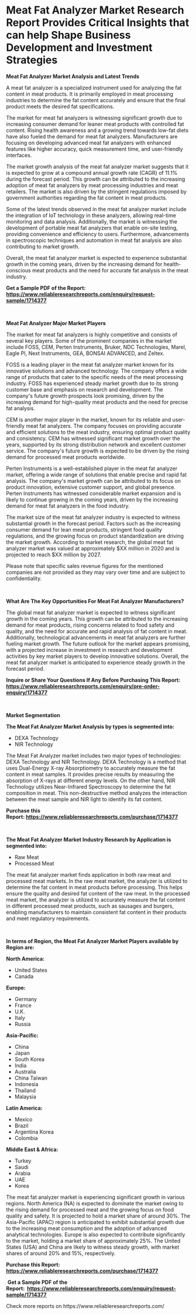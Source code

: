 <p><h1>Meat Fat Analyzer Market Research Report Provides Critical Insights that can help Shape Business Development and Investment Strategies</h1></p><p><strong>Meat Fat Analyzer Market Analysis and Latest Trends</strong></p>
<p><p>A meat fat analyzer is a specialized instrument used for analyzing the fat content in meat products. It is primarily employed in meat processing industries to determine the fat content accurately and ensure that the final product meets the desired fat specifications.</p><p>The market for meat fat analyzers is witnessing significant growth due to increasing consumer demand for leaner meat products with controlled fat content. Rising health awareness and a growing trend towards low-fat diets have also fueled the demand for meat fat analyzers. Manufacturers are focusing on developing advanced meat fat analyzers with enhanced features like higher accuracy, quick measurement time, and user-friendly interfaces.</p><p>The market growth analysis of the meat fat analyzer market suggests that it is expected to grow at a compound annual growth rate (CAGR) of 11.1% during the forecast period. This growth can be attributed to the increasing adoption of meat fat analyzers by meat processing industries and meat retailers. The market is also driven by the stringent regulations imposed by government authorities regarding the fat content in meat products.</p><p>Some of the latest trends observed in the meat fat analyzer market include the integration of IoT technology in these analyzers, allowing real-time monitoring and data analysis. Additionally, the market is witnessing the development of portable meat fat analyzers that enable on-site testing, providing convenience and efficiency to users. Furthermore, advancements in spectroscopic techniques and automation in meat fat analysis are also contributing to market growth.</p><p>Overall, the meat fat analyzer market is expected to experience substantial growth in the coming years, driven by the increasing demand for health-conscious meat products and the need for accurate fat analysis in the meat industry.</p></p>
<p><strong>Get a Sample PDF of the Report:&nbsp; <a href="https://www.reliableresearchreports.com/enquiry/request-sample/1714377">https://www.reliableresearchreports.com/enquiry/request-sample/1714377</a></strong></p>
<p>&nbsp;</p>
<p><strong>Meat Fat Analyzer Major Market Players</strong></p>
<p><p>The market for meat fat analyzers is highly competitive and consists of several key players. Some of the prominent companies in the market include FOSS, CEM, Perten Instruments, Bruker, NDC Technologies, Marel, Eagle PI, Next Instruments, GEA, BONSAI ADVANCED, and Zeltex.</p><p>FOSS is a leading player in the meat fat analyzer market known for its innovative solutions and advanced technology. The company offers a wide range of products that cater to the specific needs of the meat processing industry. FOSS has experienced steady market growth due to its strong customer base and emphasis on research and development. The company's future growth prospects look promising, driven by the increasing demand for high-quality meat products and the need for precise fat analysis.</p><p>CEM is another major player in the market, known for its reliable and user-friendly meat fat analyzers. The company focuses on providing accurate and efficient solutions to the meat industry, ensuring optimal product quality and consistency. CEM has witnessed significant market growth over the years, supported by its strong distribution network and excellent customer service. The company's future growth is expected to be driven by the rising demand for processed meat products worldwide.</p><p>Perten Instruments is a well-established player in the meat fat analyzer market, offering a wide range of solutions that enable precise and rapid fat analysis. The company's market growth can be attributed to its focus on product innovation, extensive customer support, and global presence. Perten Instruments has witnessed considerable market expansion and is likely to continue growing in the coming years, driven by the increasing demand for meat fat analyzers in the food industry.</p><p>The market size of the meat fat analyzer industry is expected to witness substantial growth in the forecast period. Factors such as the increasing consumer demand for lean meat products, stringent food quality regulations, and the growing focus on product standardization are driving the market growth. According to market research, the global meat fat analyzer market was valued at approximately $XX million in 2020 and is projected to reach $XX million by 2027.</p><p>Please note that specific sales revenue figures for the mentioned companies are not provided as they may vary over time and are subject to confidentiality.</p></p>
<p>&nbsp;</p>
<p><strong>What Are The Key Opportunities For Meat Fat Analyzer Manufacturers?</strong></p>
<p><p>The global meat fat analyzer market is expected to witness significant growth in the coming years. This growth can be attributed to the increasing demand for meat products, rising concerns related to food safety and quality, and the need for accurate and rapid analysis of fat content in meat. Additionally, technological advancements in meat fat analyzers are further fueling market growth. The future outlook for the market appears promising, with a projected increase in investment in research and development activities by key market players to develop innovative solutions. Overall, the meat fat analyzer market is anticipated to experience steady growth in the forecast period.</p></p>
<p><strong>Inquire or Share Your Questions If Any Before Purchasing This Report: <a href="https://www.reliableresearchreports.com/enquiry/pre-order-enquiry/1714377">https://www.reliableresearchreports.com/enquiry/pre-order-enquiry/1714377</a></strong></p>
<p>&nbsp;</p>
<p><strong>Market Segmentation</strong></p>
<p><strong>The Meat Fat Analyzer Market Analysis by types is segmented into:</strong></p>
<p><ul><li>DEXA Technology</li><li>NIR Technology</li></ul></p>
<p><p>The Meat Fat Analyzer market includes two major types of technologies: DEXA Technology and NIR Technology. DEXA Technology is a method that uses Dual-Energy X-ray Absorptiometry to accurately measure the fat content in meat samples. It provides precise results by measuring the absorption of X-rays at different energy levels. On the other hand, NIR Technology utilizes Near-Infrared Spectroscopy to determine the fat composition in meat. This non-destructive method analyzes the interaction between the meat sample and NIR light to identify its fat content.</p></p>
<p><strong>Purchase this Report:&nbsp;<a href="https://www.reliableresearchreports.com/purchase/1714377">https://www.reliableresearchreports.com/purchase/1714377</a></strong></p>
<p>&nbsp;</p>
<p><strong>The Meat Fat Analyzer Market Industry Research by Application is segmented into:</strong></p>
<p><ul><li>Raw Meat</li><li>Processed Meat</li></ul></p>
<p><p>The meat fat analyzer market finds application in both raw meat and processed meat markets. In the raw meat market, the analyzer is utilized to determine the fat content in meat products before processing. This helps ensure the quality and desired fat content of the raw meat. In the processed meat market, the analyzer is utilized to accurately measure the fat content in different processed meat products, such as sausages and burgers, enabling manufacturers to maintain consistent fat content in their products and meet regulatory requirements.</p></p>
<p>&nbsp;</p>
<p><strong>In terms of Region, the Meat Fat Analyzer Market Players available by Region are:</strong></p>
<p>
    <p> <strong> North America: </strong>
        <ul>
            <li>United States</li>
            <li>Canada</li>
        </ul>
        </p> 
    <p> <strong> Europe: </strong>
        <ul>
            <li>Germany</li>
            <li>France</li>
            <li>U.K.</li>
            <li>Italy</li>
            <li>Russia</li>
        </ul>
        </p> 
    <p> <strong> Asia-Pacific: </strong>
        <ul>
            <li>China</li>
            <li>Japan</li>
            <li>South Korea</li>
            <li>India</li>
            <li>Australia</li>
            <li>China Taiwan</li>
            <li>Indonesia</li>
            <li>Thailand</li>
            <li>Malaysia</li>
        </ul>
        </p> 
    <p> <strong> Latin America: </strong>
        <ul>
            <li>Mexico</li>
            <li>Brazil</li>
            <li>Argentina Korea</li>
            <li>Colombia</li>
        </ul>
        </p> 
    <p> <strong> Middle East & Africa: </strong>
        <ul>
            <li>Turkey</li>
            <li>Saudi</li>
            <li>Arabia</li>
            <li>UAE</li>
            <li>Korea</li>
        </ul>
    </p>
    </p>
<p><p>The meat fat analyzer market is experiencing significant growth in various regions. North America (NA) is expected to dominate the market owing to the rising demand for processed meat and the growing focus on food quality and safety. It is projected to hold a market share of around 30%. The Asia-Pacific (APAC) region is anticipated to exhibit substantial growth due to the increasing meat consumption and the adoption of advanced analytical technologies. Europe is also expected to contribute significantly to the market, holding a market share of approximately 25%. The United States (USA) and China are likely to witness steady growth, with market shares of around 20% and 15%, respectively.</p></p>
<p><strong>Purchase this Report: <a href="https://www.reliableresearchreports.com/purchase/1714377">https://www.reliableresearchreports.com/purchase/1714377</a></strong></p>
<p>&nbsp;<strong>Get a Sample PDF of the Report:&nbsp;&nbsp;<a href="https://www.reliableresearchreports.com/enquiry/request-sample/1714377">https://www.reliableresearchreports.com/enquiry/request-sample/1714377</a></strong></p>
<p><strong></strong></p>
<p>Check more reports on https://www.reliableresearchreports.com/</p>